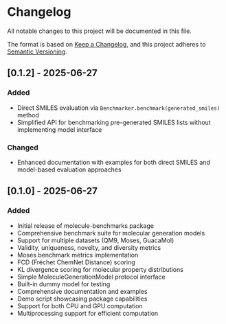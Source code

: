 # Changelog

All notable changes to this project will be documented in this file.

The format is based on [Keep a Changelog](https://keepachangelog.com/en/1.0.0/),
and this project adheres to [Semantic Versioning](https://semver.org/spec/v2.0.0.html).

## [0.1.2] - 2025-06-27

### Added

- Direct SMILES evaluation via `Benchmarker.benchmark(generated_smiles)` method
- Simplified API for benchmarking pre-generated SMILES lists without implementing model interface

### Changed

- Enhanced documentation with examples for both direct SMILES and model-based evaluation approaches

## [0.1.0] - 2025-06-27

### Added

- Initial release of molecule-benchmarks package
- Comprehensive benchmark suite for molecular generation models
- Support for multiple datasets (QM9, Moses, GuacaMol)
- Validity, uniqueness, novelty, and diversity metrics
- Moses benchmark metrics implementation
- FCD (Fréchet ChemNet Distance) scoring
- KL divergence scoring for molecular property distributions
- Simple MoleculeGenerationModel protocol interface
- Built-in dummy model for testing
- Comprehensive documentation and examples
- Demo script showcasing package capabilities
- Support for both CPU and GPU computation
- Multiprocessing support for efficient computation
